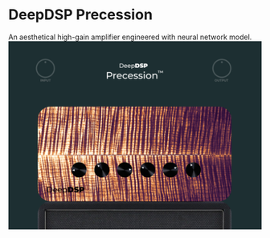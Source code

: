 # DeepDSP Precession
An aesthetical high-gain amplifier engineered with neural network model.
![plugin GUI](https://raw.githubusercontent.com/nutpakorn-cat/DeepDSP-Precession/master/Assets/deep-dsp-precession.png)
